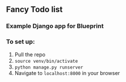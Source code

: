 ## Fancy Todo list
### Example Django app for Blueprint

### To set up:
1. Pull the repo
2. `source venv/bin/activate`
3. `python manage.py runserver`
4. Navigate to `localhost:8000` in your browser
